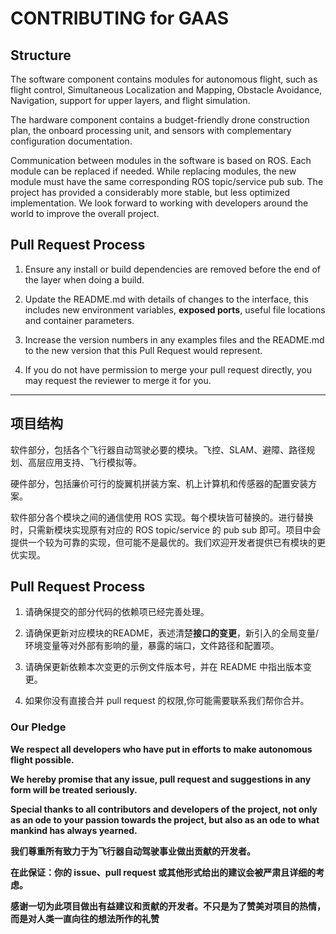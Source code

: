 # CONTRIBUTING for GAAS

## Structure

The software component contains modules for autonomous flight, such as flight control, Simultaneous Localization and Mapping, Obstacle Avoidance, Navigation, support for upper layers, and flight simulation.

The hardware component contains a budget-friendly drone construction plan, the onboard processing unit, and sensors with complementary configuration documentation.

Communication between modules in the software is based on ROS. Each module can be replaced if needed. While replacing modules, the new module must have the same corresponding ROS topic/service pub sub. The project has provided a considerably more stable, but less optimized implementation. We look forward to working with developers around the world to improve the overall project.

## Pull Request Process

1. Ensure any install or build dependencies are removed before the end of the layer when doing a build.

2. Update the README.md with details of changes to the interface, this includes new environment variables, **exposed ports**, useful file locations and container parameters.

3. Increase the version numbers in any examples files and the README.md to the new version that this Pull Request would represent.

4. If you do not have permission to merge your pull request directly, you may request the reviewer to merge it for you.

---------

## 项目结构

软件部分，包括各个飞行器自动驾驶必要的模块。飞控、SLAM、避障、路径规划、高层应用支持、飞行模拟等。

硬件部分，包括廉价可行的旋翼机拼装方案、机上计算机和传感器的配置安装方案。

软件部分各个模块之间的通信使用 ROS 实现。每个模块皆可替换的。进行替换时，只需新模块实现原有对应的 ROS topic/service 的 pub sub 即可。项目中会提供一个较为可靠的实现，但可能不是最优的。我们欢迎开发者提供已有模块的更优实现。

## Pull Request Process

1. 请确保提交的部分代码的依赖项已经完善处理。

2. 请确保更新对应模块的README，表述清楚**接口的变更**，新引入的全局变量/环境变量等对外部有影响的量，暴露的端口，文件路径和配置项。

3. 请确保更新依赖本次变更的示例文件版本号，并在 README 中指出版本变更。

4. 如果你没有直接合并 pull request 的权限,你可能需要联系我们帮你合并。


### Our Pledge

**We respect all developers who have put in efforts to make autonomous flight possible.**

**We hereby promise that any issue, pull request and suggestions in any form will be treated seriously.**

**Special thanks to all contributors and developers of the project, not only as an ode to your passion towards the project, but also as an ode to what mankind has always yearned.**


**我们尊重所有致力于为飞行器自动驾驶事业做出贡献的开发者。**

**在此保证：你的 issue、pull request 或其他形式给出的建议会被严肃且详细的考虑。**

**感谢一切为此项目做出有益建议和贡献的开发者。不只是为了赞美对项目的热情，而是对人类一直向往的想法所作的礼赞**



